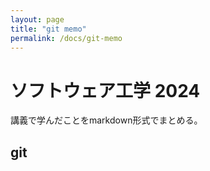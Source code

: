 ```yaml
---
layout: page
title: "git memo"
permalink: /docs/git-memo
---
```


# ソフトウェア工学 2024

講義で学んだことをmarkdown形式でまとめる。

## git